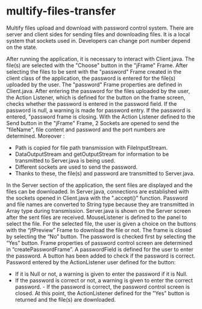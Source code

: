 # multify-files-transfer
Multify  files upload and download with password control system.
There are server and client sides for sending files and downloading files.
It is a local system that sockets used in.
Developers can change port number depend on the state.

After running the application, it is necessary to interact with Client.java. The file(s) are selected with the "Choose" button in the "jFrame" Frame.
After selecting the files to be sent with the "password" Frame created in the client class of the application, the password is entered for the file(s) uploaded by the user. The "password" Frame properties are defined in Client.java. After entering the password for the files uploaded by the user, the Action Listener, which is defined for the button on the frame screen, checks whether the password is entered in the password field. If the password is null, a warning is made for password entry. If the password is entered, "password frame is closing.
With the Action Listener defined to the Send button in the "jFrame" Frame, 2 Sockets are opened to send the "fileName", file content and password and the port numbers are determined. Moreover :
- Path is copied for file path transmission with FileInputStream.
- DataOutputStream and getOutputStream for information to be transmitted to Server.java
is being used.
- Different sockets are used to send the password.
- Thanks to these, the file(s) and password are transmitted to Server.java.

In the Server section of the application, the sent files are displayed and the files can be downloaded. In Server.java, connections are established with the sockets opened in Client.java with the ".accept()" function. Password and file names are converted to String type because they are transmitted in Array type during transmission. Server.java is shown on the Server screen after the sent files are received. MouseListener is defined to the panel to select the file. For the selected file, the user is given a choice on the buttons with the “jfPreview” Frame to download the file or not. The frame is closed by selecting the “No” button. The password is checked first by selecting the “Yes” button. Frame properties of password control screen are determined in “createPasswordFrame”. A passwordField is defined for the user to enter the password. A button has been added to check if the password is correct. Password entered by the ActionListener user defined for the button:
- If it is Null or not, a warning is given to enter the password if it is Null.
- If the password is correct or not, a warning is given to enter the correct password. - If the password is correct, the password control screen is closed.
At this point, the ActionListener defined for the "Yes" button is returned and the file(s) are downloaded.
